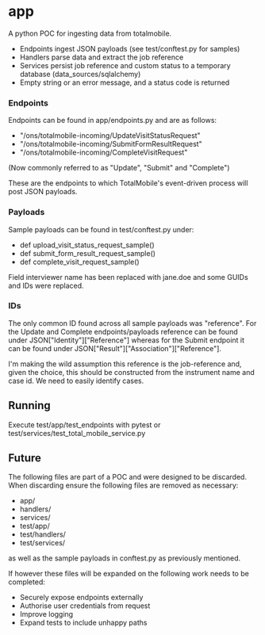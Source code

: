 # app

A python POC for ingesting data from totalmobile. 

* Endpoints ingest JSON payloads (see test/conftest.py for samples)
* Handlers parse data and extract the job reference
* Services persist job reference and custom status to a temporary database (data_sources/sqlalchemy) 
* Empty string or an error message, and a status code is returned

### Endpoints

Endpoints can be found in app/endpoints.py and are as follows:

* "/ons/totalmobile-incoming/UpdateVisitStatusRequest"
* "/ons/totalmobile-incoming/SubmitFormResultRequest"
* "/ons/totalmobile-incoming/CompleteVisitRequest"

(Now commonly referred to as "Update", "Submit" and "Complete")

These are the endpoints to which TotalMobile's event-driven process will post JSON payloads.

### Payloads

Sample payloads can be found in test/conftest.py under:

* def upload_visit_status_request_sample()
* def submit_form_result_request_sample()
* def complete_visit_request_sample()

Field interviewer name has been replaced with jane.doe and some GUIDs and IDs were replaced.

### IDs

The only common ID found across all sample payloads was "reference". For the Update and Complete endpoints/payloads reference can be found under JSON["Identity"]["Reference"] whereas for the Submit endpoint it can be found under JSON["Result"]["Association"]["Reference"].

I'm making the wild assumption this reference is the job-reference and, given the choice, this should be constructed from the instrument name and case id.  We need to easily identify cases.

## Running

Execute test/app/test_endpoints with pytest or test/services/test_total_mobile_service.py

## Future

The following files are part of a POC and were designed to be discarded. When discarding ensure the following files are removed as necessary:

* app/
* handlers/
* services/
* test/app/
* test/handlers/
* test/services/

as well as the sample payloads in conftest.py as previously mentioned.

If however these files will be expanded on the following work needs to be completed:

* Securely expose endpoints externally
* Authorise user credentials from request
* Improve logging
* Expand tests to include unhappy paths
